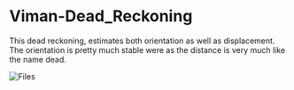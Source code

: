 # Viman-Dead_Reckoning

This dead reckoning, estimates both orientation as well as displacement. The orientation is pretty much stable were as the distance is very much like the name dead.

![Files](multimedia/visualisation.GIF)
